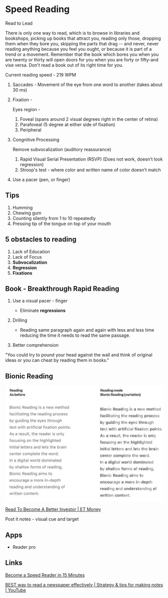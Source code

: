 # Speed Reading

Read to Lead

There is only one way to read, which is to browse in libraries and bookshops, picking up books that attract you, reading only those, dropping them when they bore you, skipping the parts that drag -- and never, never reading anything because you feel you ought, or because it is part of a trend or a movement. Remember that the book which bores you when you are twenty or thirty will open doors for you when you are forty or fifty-and vise versa. Don't read a book out of its right time for you.

Current reading speed - 219 WPM

1. Saccades - Movement of the eye from one word to another (takes about 30 ms)
2. Fixation -

    Eyes region -

    1. Foveal (spans around 2 visual degrees right in the center of retina)
    2. Parafoveal (5 degree at either side of fixation)
    3. Peripheral

3. Congnitive Processing

    Remove subvocalization (auditory reassurance)

   1. Rapid Visual Serial Presentation (RSVP) (Does not work, doesn't look regression)
   2. Stroop's test - where color and written name of color doesn't match

4. Use a pacer (pen, or finger)

## Tips

1. Humming
2. Chewing gum
3. Counting silently from 1 to 10 repeatedly
4. Pressing tip of the tongue on top of your mouth

## 5 obstacles to reading

1. Lack of Education
2. Lack of Focus
3. **Subvocalization**
4. **Regression**
5. **Fixations**

## Book - Breakthrough Rapid Reading

1. Use a visual pacer - finger
    - Eliminate **regressions**

2. Drilling
    - Reading same paragraph again and again with less and less time reducing the time it needs to read the same passage.

3. Better comprehension

"You could try to pound your head against the wall and think of original ideas or you can cheat by reading them in books."

## Bionic Reading

![image](../../media/Learning-Intro_Speed-Reading-image1.jpg)

[Read To Become A Better Investor | ET Money](https://youtu.be/_Y1Bn_OWCOA)

Post it notes - visual cue and target

## Apps

- Reader pro

## Links

[Become a Speed Reader in 15 Minutes](https://www.youtube.com/watch?v=HB__TF9rp0E)

[BEST way to read a newspaper effectively | Strategy & tips for making notes | YouTube](https://www.youtube.com/watch?v=MCFA7_wXA_s)
